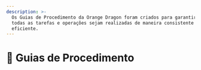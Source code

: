 ```yaml
---
description: >-
  Os Guias de Procedimento da Orange Dragon foram criados para garantir que
  todas as tarefas e operações sejam realizadas de maneira consistente e
  eficiente.
---
```


# 📖 Guias de Procedimento

